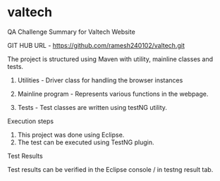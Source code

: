 # valtech
QA Challenge Summary for Valtech Website

GIT HUB URL - https://github.com/ramesh240102/valtech.git

The project is structured using Maven with utility, mainline classes and tests.

1. Utilities - Driver class for handling the browser instances

2. Mainline program - Represents various functions in the webpage.

3. Tests - Test classes are written using testNG utility.

Execution steps

1. This project was done using Eclipse.
2. The test can be executed using TestNG plugin. 

Test Results

Test results can be verified in the Eclipse console / in testng result tab.

